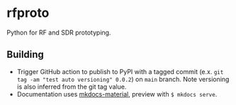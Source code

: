 # rfproto

Python for RF and SDR prototyping.


## Building

* Trigger GitHub action to publish to PyPI with a tagged commit (e.x. `git tag -am "test auto versioning" 0.0.2`) on `main` branch. Note versioning is also inferred from the git tag value.
* Documentation uses [mkdocs-material](https://squidfunk.github.io/mkdocs-material/), preview with `$ mkdocs serve`.

